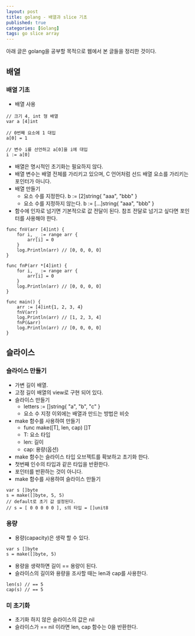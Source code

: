 ```yaml
---
layout: post
title: golang - 배열과 slice 기초
published: true
categories: [Golang]
tags: go slice array
---
```

아래 글은 golang을 공부할 목적으로 웹에서 본 글들을 정리한 것이다.  
  
## 배열 
  
### 배열 기초
- 배열 사용  
  
```
// 크기 4, int 형 배열
var a [4]int

// 0번째 요소에 1 대입
a[0] = 1

// 변수 i를 선언하고 a[0]을 i에 대입
i := a[0]
```  
  
- 배열은 명시적인 초기화는 필요하지 않다.
- 배열 변수는 배열 전체를 가리키고 있으며, C 언어처럼 선드 배열 요소를 가리키는 포인터가 아니다.
- 배열 만들기
    - 요소 수를 지정한다. b := [2]string{ "aaa", "bbb" }
	- 요소 수를 지정하지 않는다. b := [...]string{ "aaa", "bbb" }
- 함수에 인자로 넘기면 기본적으로 값 전달이 된다. 참조 전달로 넘기고 싶다면 포인터를 사용해야 한다.   
  
```
func fnV(arr [4]int) {
	for i, _ := range arr {
		arr[i] = 0
	}
	log.Println(arr) // [0, 0, 0, 0]
}

func fnP(arr *[4]int) {
	for i, _ := range arr {
		arr[i] = 0
	}
	log.Println(arr) // [0, 0, 0, 0]
}

func main() {
	arr := [4]int{1, 2, 3, 4}
	fnV(arr)
	log.Println(arr) // [1, 2, 3, 4]
	fnP(&arr)
	log.Println(arr) // [0, 0, 0, 0]
}
```  
    
## 슬라이스
  
### 슬라이스 만들기
- 가변 길이 배열.
- 고정 길이 배열의 view로 구현 되어 있다.
- 슬라이스 만들기
    - letters := []string{ "a", "b", "c" }
	- 요소 수 지정 이외에는 배열과 만드는 방법은 비슷
- make 함수를 사용하여 만들기
    - func make([T], len, cap) []T
	- T: 요소 타입
	- len: 길이
	- cap: 용량(옵션)
- make 함수는 슬라이스 타입 오브젝트를 확보하고 초기화 한다.
- 첫번째 인수의 타입과 같은 타입을 반환한다.
- 포인터를 반환하는 것이 아니다.
- make 함수를 사용하여 슬라이스 만들기  
  
```
var s []byte
s = make([]byte, 5, 5)
// default로 초기 값 설정된다.
// s = [ 0 0 0 0 0 ], s의 타입 = []unit8
```
  
  
### 용량
- 용량(capacity)은 생략 할 수 있다.  
  
```
var s []byte
s = make([]byte, 5)
```  
  
- 용량을 생략하면 길이 == 용량이 된다.
- 슬라이스의 길이와 용량을 조사할 때는 len과 cap를 사용한다.  
  
```
len(s) // == 5
cap(s) // == 5
```
  
  
### 미 초기화
- 초기화 하지 않은 슬라이스의 값은 nil
- 슬라이스가 == nil 이라면 len, cap 함수는 0을 반환한다.
  
    
